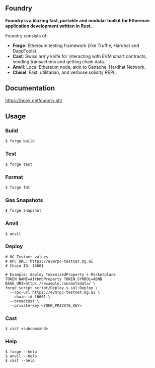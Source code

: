 ## Foundry

**Foundry is a blazing fast, portable and modular toolkit for Ethereum application development written in Rust.**

Foundry consists of:

- **Forge**: Ethereum testing framework (like Truffle, Hardhat and DappTools).
- **Cast**: Swiss army knife for interacting with EVM smart contracts, sending transactions and getting chain data.
- **Anvil**: Local Ethereum node, akin to Ganache, Hardhat Network.
- **Chisel**: Fast, utilitarian, and verbose solidity REPL.

## Documentation

https://book.getfoundry.sh/

## Usage

### Build

```shell
$ forge build
```

### Test

```shell
$ forge test
```

### Format

```shell
$ forge fmt
```

### Gas Snapshots

```shell
$ forge snapshot
```

### Anvil

```shell
$ anvil
```

### Deploy

```shell
# 0G Testnet values
# RPC URL: https://evmrpc-testnet.0g.ai
# Chain ID: 16601

# Example: deploy TokenizedProperty + Marketplace
TOKEN_NAME=AirbnbProperty TOKEN_SYMBOL=ABNB BASE_URI=https://example.com/metadata/ \
forge script script/Deploy.s.sol:Deploy \
  --rpc-url https://evmrpc-testnet.0g.ai \
  --chain-id 16601 \
  --broadcast \
  --private-key <YOUR_PRIVATE_KEY>
```

### Cast

```shell
$ cast <subcommand>
```

### Help

```shell
$ forge --help
$ anvil --help
$ cast --help
```
